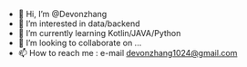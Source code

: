 - 👋 Hi, I’m @Devonzhang
- 👀 I’m interested in data/backend
- 🌱 I’m currently learning Kotlin/JAVA/Python
- 💞️ I’m looking to collaborate on ...
- 📫 How to reach me : e-mail devonzhang1024@gmail.com

<!---
Devonzhang/Devonzhang is a ✨ special ✨ repository because its `README.md` (this file) appears on your GitHub profile.
You can click the Preview link to take a look at your changes.
--->
